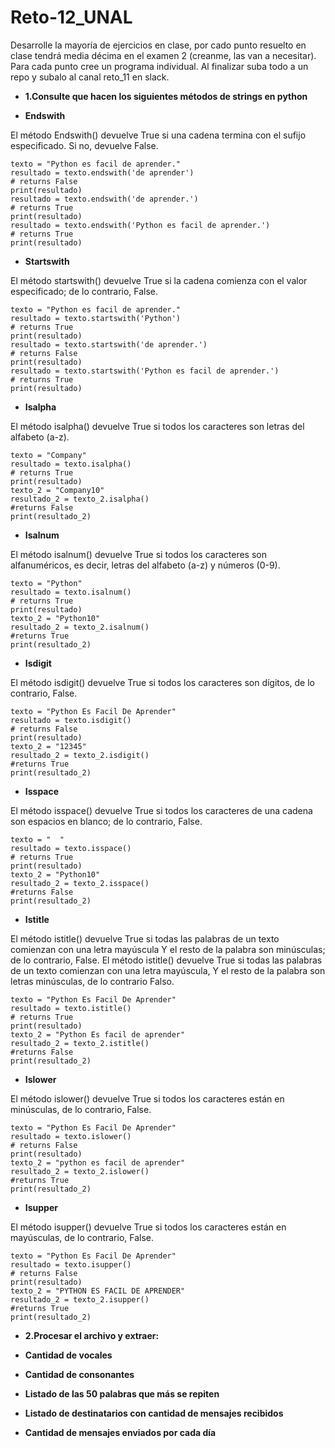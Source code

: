 # Reto-12_UNAL
Desarrolle la mayoría de ejercicios en clase, por cado punto resuelto en clase tendrá media décima en el examen 2 (creanme, las van a necesitar). Para cada punto cree un programa individual. Al finalizar suba todo a un repo y subalo al canal reto_11 en slack.


- **1.Consulte que hacen los siguientes métodos de strings en python**

- **Endswith**

El método Endswith() devuelve True si una cadena termina con el sufijo especificado. Si no, devuelve False.

    texto = "Python es facil de aprender."
    resultado = texto.endswith('de aprender') 
    # returns False
    print(resultado)
    resultado = texto.endswith('de aprender.')
    # returns True
    print(resultado)
    resultado = texto.endswith('Python es facil de aprender.')
    # returns True
    print(resultado)

- **Startswith**

El método startswith() devuelve True si la cadena comienza con el valor especificado; de lo contrario, False.

    texto = "Python es facil de aprender."
    resultado = texto.startswith('Python') 
    # returns True
    print(resultado)
    resultado = texto.startswith('de aprender.')
    # returns False
    print(resultado)
    resultado = texto.startswith('Python es facil de aprender.')
    # returns True
    print(resultado)

- **Isalpha**

El método isalpha() devuelve True si todos los caracteres son letras del alfabeto (a-z).

    texto = "Company"
    resultado = texto.isalpha()
    # returns True
    print(resultado)
    texto_2 = "Company10"
    resultado_2 = texto_2.isalpha()
    #returns False
    print(resultado_2)

- **Isalnum**

El método isalnum() devuelve True si todos los caracteres son alfanuméricos, es decir, letras del alfabeto (a-z) y números (0-9).

    texto = "Python"
    resultado = texto.isalnum()
    # returns True
    print(resultado)
    texto_2 = "Python10"
    resultado_2 = texto_2.isalnum()
    #returns True
    print(resultado_2)

- **Isdigit**

El método isdigit() devuelve True si todos los caracteres son dígitos, de lo contrario, False.

    texto = "Python Es Facil De Aprender"
    resultado = texto.isdigit()
    # returns False
    print(resultado)
    texto_2 = "12345"
    resultado_2 = texto_2.isdigit()
    #returns True
    print(resultado_2)

- **Isspace**

El método isspace() devuelve True si todos los caracteres de una cadena son espacios en blanco; de lo contrario, False.

    texto = "  "
    resultado = texto.isspace()
    # returns True
    print(resultado)
    texto_2 = "Python10"
    resultado_2 = texto_2.isspace()
    #returns False
    print(resultado_2)

- **Istitle**

El método istitle() devuelve True si todas las palabras de un texto comienzan con una letra mayúscula Y el resto de la palabra son minúsculas; de lo contrario, False. El método istitle() devuelve True si todas las palabras de un texto comienzan con una letra mayúscula, Y el resto de la palabra son letras minúsculas, de lo contrario Falso.

    texto = "Python Es Facil De Aprender"
    resultado = texto.istitle()
    # returns True
    print(resultado)
    texto_2 = "Python Es facil de aprender"
    resultado_2 = texto_2.istitle()
    #returns False
    print(resultado_2)

- **Islower**

El método islower() devuelve True si todos los caracteres están en minúsculas, de lo contrario, False.

    texto = "Python Es Facil De Aprender"
    resultado = texto.islower()
    # returns False
    print(resultado)
    texto_2 = "python es facil de aprender"
    resultado_2 = texto_2.islower()
    #returns True
    print(resultado_2)

- **Isupper**

El método isupper() devuelve True si todos los caracteres están en mayúsculas, de lo contrario, False.

    texto = "Python Es Facil De Aprender"
    resultado = texto.isupper()
    # returns False
    print(resultado)
    texto_2 = "PYTHON ES FACIL DE APRENDER"
    resultado_2 = texto_2.isupper()
    #returns True
    print(resultado_2)

- **2.Procesar el archivo y extraer:**

- **Cantidad de vocales**

- **Cantidad de consonantes**

- **Listado de las 50 palabras que más se repiten**

- **Listado de destinatarios con cantidad de mensajes recibidos**

- **Cantidad de mensajes enviados por cada día**

